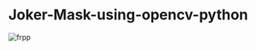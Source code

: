# Joker-Mask-using-opencv-python

![frpp](https://user-images.githubusercontent.com/39093306/107840527-1e9fcb00-6dbc-11eb-834a-8bb85e772289.jpg)
